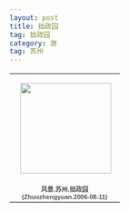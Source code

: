 ```yaml
---
layout: post
title: 拙政园 
tag: 拙政园
category: 游
tag: 苏州
---
```

<table style="width:194px;"><tr><td align="center" style="height:194px;background:url(https://picasaweb.google.com/s/c/transparent_album_background.gif) no-repeat left"><a href="https://picasaweb.google.com/100176428078475760122/Zhuozhengyuan20060811?authuser=0&feat=embedwebsite"><img src="https://lh3.googleusercontent.com/-bYwQaFxta-o/TV_5lHg4raE/AAAAAAAABAk/RLUM6xuuseY/s160-c/Zhuozhengyuan20060811.jpg" width="160" height="160" style="margin:1px 0 0 4px;"></a></td></tr><tr><td style="text-align:center;font-family:arial,sans-serif;font-size:11px"><a href="https://picasaweb.google.com/100176428078475760122/Zhuozhengyuan20060811?authuser=0&feat=embedwebsite" style="color:#4D4D4D;font-weight:bold;text-decoration:none;">风景.苏州.拙政园(Zhuozhengyuan.2006-08-11)</a></td></tr></table>